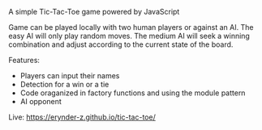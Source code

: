 A simple Tic-Tac-Toe game powered by JavaScript

Game can be played locally with two human players or against an AI.
The easy AI will only play random moves.
The medium AI will seek a winning combination and adjust according to the current state of the board.

Features:
- Players can input their names
- Detection for a win or a tie
- Code oraganized in factory functions and using the module pattern
- AI opponent 

Live:
https://erynder-z.github.io/tic-tac-toe/
